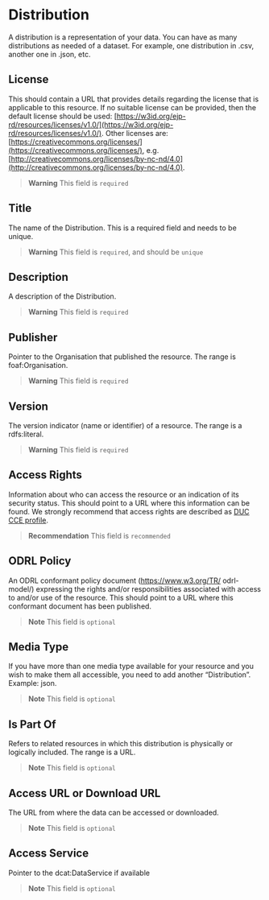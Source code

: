 # Distribution
A distribution is a representation of your data. You can have as many distributions as
needed of a dataset. For example, one distribution in .csv, another one in .json, etc.

## License
This should contain a URL that provides details regarding the license that is applicable to this resource.
If no suitable license can be provided, then the default license should be used:
[https://w3id.org/ejp-rd/resources/licenses/v1.0/](https://w3id.org/ejp-rd/resources/licenses/v1.0/). Other licenses are:   
[https://creativecommons.org/licenses/](https://creativecommons.org/licenses/),
e.g. [http://creativecommons.org/licenses/by-nc-nd/4.0](http://creativecommons.org/licenses/by-nc-nd/4.0).

> **Warning** This field is `required`


## Title
The name of the Distribution. This is a required
field and needs to be unique.

> **Warning** This field is `required`, and should be `unique`

## Description
A description of the Distribution.

> **Warning** This field is `required`

## Publisher
Pointer to the Organisation that published the
resource. The range is foaf:Organisation.

> **Warning** This field is `required`

## Version 
The version indicator (name or identifier) of a
resource. The range is a rdfs:literal.

> **Warning** This field is `required`

## Access Rights
Information about who can access the
resource or an indication of its security status.
This should point to a URL where this
information can be found. We strongly
recommend that access rights are described
as [DUC CCE profile](https://duc.le.ac.uk/).

> **Recommendation** This field is `recommended`

## ODRL Policy
An ODRL conformant policy
document (https://www.w3.org/TR/
odrl-model/) expressing the rights
and/or responsibilities associated
with access to and/or use of the
resource. This should point to a URL
where this conformant document
has been published.

> **Note** This field is `optional`

## Media Type
If you have more than one media type
available for your resource and you wish to
make them all accessible, you need to add
another “Distribution”. Example: json.

> **Note** This field is `optional`

## Is Part Of
Refers to related resources in which this
distribution is physically or logically included.
The range is a URL.

> **Note** This field is `optional`

## Access URL or Download URL
The URL from where the data can be
accessed or downloaded.

> **Note** This field is `optional`

## Access Service
Pointer to the dcat:DataService if available

> **Note** This field is `optional`